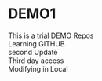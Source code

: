 # DEMO1
This is a trial DEMO Repos
<br>
Learning GITHUB
<br>
second Update
<br>
Third day access
<br>
Modifying in Local
